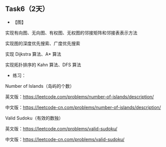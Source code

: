 ## Task6（2天）
* 【图】

实现有向图、无向图、有权图、无权图的邻接矩阵和邻接表表示方法

实现图的深度优先搜索、广度优先搜索

实现 Dijkstra 算法、A* 算法


实现拓扑排序的 Kahn 算法、DFS 算法

* 练习：

Number of Islands（岛屿的个数）

英文版：https://leetcode.com/problems/number-of-islands/description/

中文版：https://leetcode-cn.com/problems/number-of-islands/description/



Valid Sudoku（有效的数独）

英文版：https://leetcode.com/problems/valid-sudoku/

中文版：https://leetcode-cn.com/problems/valid-sudoku/